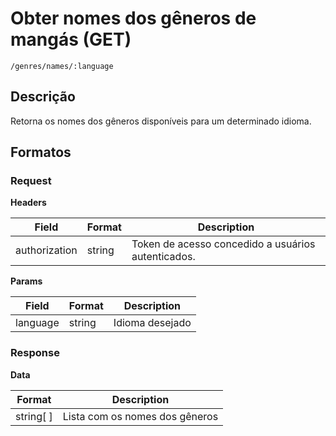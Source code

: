# Obter nomes dos gêneros de mangás (GET)

`/genres/names/:language` 

## Descrição

Retorna os nomes dos gêneros disponíveis para um determinado idioma.

## Formatos

### Request

**Headers**

| Field | Format | Description |
|-------|-------|-------------|
|authorization| string | Token de acesso concedido a usuários autenticados. |


**Params**

| Field | Format | Description |
|-------|-------|-------------|
|language| string | Idioma desejado |

### Response

**Data**

| Format | Description |
|-------|-------------|
| string[ ] | Lista com os nomes dos gêneros |